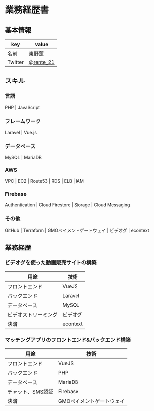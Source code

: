 # 業務経歴書

## 基本情報

|key|value|
|---|-----|
|名前|東野蓮|
|Twitter|[@rente_21](https://twitter.com/rente_21)|

## スキル

### 言語

PHP | JavaScript

### フレームワーク

Laravel | Vue.js

### データベース
MySQL | MariaDB

### AWS

VPC | EC2 | Route53 | RDS | ELB | IAM

### Firebase

Authentication | Cloud Firestore | Storage | Cloud Messaging

### その他

GitHub | Terraform | GMOペイメントゲートウェイ | ビデオグ | econtext

## 業務経歴

### ビデオグを使った動画販売サイトの構築

|用途|技術
|----|----
|フロントエンド|VueJS
|バックエンド|Laravel
|データベース|MySQL
|ビデオストリーミング|ビデオグ
|決済|econtext|

### マッチングアプリのフロントエンド&バックエンド構築

|用途|技術
|----|----
|フロントエンド|VueJS
|バックエンド|PHP
|データベース|MariaDB
|チャット、SMS認証|Firebase
|決済|GMOペイメントゲートウェイ|
